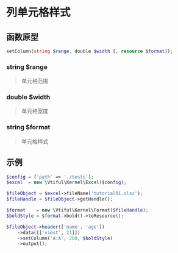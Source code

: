 # 列单元格样式

## **函数原型**

```php
setColumn(string $range, double $width [, resource $format]);
```

### **string $range**

> 单元格范围

### **double $width**

> 单元格宽度

### **string $format**

> 单元格样式

## 示例

```php
$config = ['path' => './tests'];
$excel  = new \Vtiful\Kernel\Excel($config);

$fileObject = $excel->fileName('tutorial01.xlsx');
$fileHandle = $fileObject->getHandle();

$format    = new \Vtiful\Kernel\Format($fileHandle);
$boldStyle = $format->bold()->toResource();

$fileObject->header(['name', 'age'])
    ->data([['viest', 21]])
    ->setColumn('A:A', 200, $boldStyle)
    ->output();
```